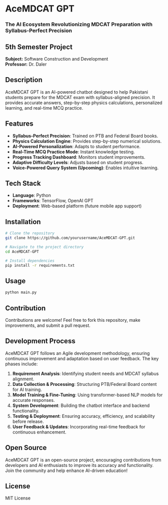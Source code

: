 # AceMDCAT GPT


### The AI Ecosystem Revolutionizing MDCAT Preparation with Syllabus-Perfect Precision

## 5th Semester Project
**Subject:** Software Construction and Development  
**Professor:** Dr. Daler  

## Description
AceMDCAT GPT is an AI-powered chatbot designed to help Pakistani students prepare for the MDCAT exam with syllabus-aligned precision. It provides accurate answers, step-by-step physics calculations, personalized learning, and real-time MCQ practice.

## Features
- **Syllabus-Perfect Precision**: Trained on PTB and Federal Board books.
- **Physics Calculation Engine**: Provides step-by-step numerical solutions.
- **AI-Powered Personalization**: Adapts to student performance.
- **Real-Time MCQ Practice Mode**: Instant knowledge testing.
- **Progress Tracking Dashboard**: Monitors student improvements.
- **Adaptive Difficulty Levels**: Adjusts based on student progress.
- **Voice-Powered Query System (Upcoming)**: Enables intuitive learning.

## Tech Stack
- **Language**: Python
- **Frameworks**: TensorFlow, OpenAI GPT
- **Deployment**: Web-based platform (future mobile app support)

## Installation
```bash
# Clone the repository
git clone https://github.com/yourusername/AceMDCAT-GPT.git

# Navigate to the project directory
cd AceMDCAT-GPT

# Install dependencies
pip install -r requirements.txt
```

## Usage
```bash
python main.py
```

## Contribution
Contributions are welcome! Feel free to fork this repository, make improvements, and submit a pull request.

## Development Process
AceMDCAT GPT follows an Agile development methodology, ensuring continuous improvement and adaptation based on user feedback. The key phases include:
1. **Requirement Analysis**: Identifying student needs and MDCAT syllabus alignment.
2. **Data Collection & Processing**: Structuring PTB/Federal Board content for AI training.
3. **Model Training & Fine-Tuning**: Using transformer-based NLP models for accurate responses.
4. **System Development**: Building the chatbot interface and backend functionality.
5. **Testing & Deployment**: Ensuring accuracy, efficiency, and scalability before release.
6. **User Feedback & Updates**: Incorporating real-time feedback for continuous enhancement.

## Open Source
AceMDCAT GPT is an open-source project, encouraging contributions from developers and AI enthusiasts to improve its accuracy and functionality. Join the community and help enhance AI-driven education!

## License
MIT License

